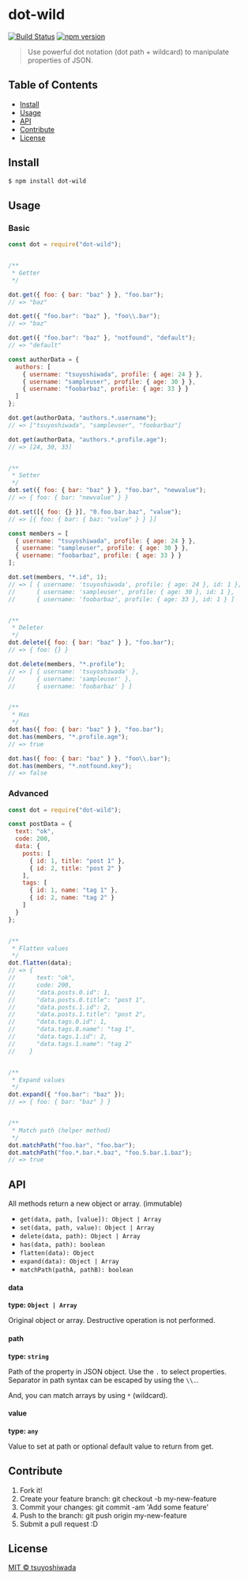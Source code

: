 dot-wild
========

[![Build Status](http://img.shields.io/travis/tsuyoshiwada/dot-wild.svg?style=flat-square)](https://travis-ci.org/tsuyoshiwada/dot-wild)
[![npm version](https://img.shields.io/npm/v/dot-wild.svg?style=flat-square)](http://badge.fury.io/js/dot-wild)

> Use powerful dot notation (dot path + wildcard) to manipulate properties of JSON.



## Table of Contents

- [Install](#install)
- [Usage](#usage)
- [API](#api)
- [Contribute](#contribute)
- [License](#license)



## Install

```bash
$ npm install dot-wild
```



## Usage

### Basic

```javascript
const dot = require("dot-wild");


/**
 * Getter
 */

dot.get({ foo: { bar: "baz" } }, "foo.bar");
// => "baz"

dot.get({ "foo.bar": "baz" }, "foo\\.bar");
// => "baz"

dot.get({ "foo.bar": "baz" }, "notfound", "default");
// => "default"

const authorData = {
  authors: [
    { username: "tsuyoshiwada", profile: { age: 24 } },
    { username: "sampleuser", profile: { age: 30 } },
    { username: "foobarbaz", profile: { age: 33 } }
  ]
};

dot.get(authorData, "authors.*.username");
// => ["tsuyoshiwada", "sampleuser", "foobarbaz"]

dot.get(authorData, "authors.*.profile.age");
// => [24, 30, 33]


/**
 * Setter
 */
dot.set({ foo: { bar: "baz" } }, "foo.bar", "newvalue");
// => { foo: { bar: "newvalue" } }

dot.set([{ foo: {} }], "0.foo.bar.baz", "value");
// => [{ foo: { bar: { baz: "value" } } }]

const members = [
  { username: "tsuyoshiwada", profile: { age: 24 } },
  { username: "sampleuser", profile: { age: 30 } },
  { username: "foobarbaz", profile: { age: 33 } }
];

dot.set(members, "*.id", 1);
// => [ { username: 'tsuyoshiwada', profile: { age: 24 }, id: 1 },
//      { username: 'sampleuser', profile: { age: 30 }, id: 1 },
//      { username: 'foobarbaz', profile: { age: 33 }, id: 1 } ]


/**
 * Deleter
 */
dot.delete({ foo: { bar: "baz" } }, "foo.bar");
// => { foo: {} }

dot.delete(members, "*.profile");
// => [ { username: 'tsuyoshiwada' },
//      { username: 'sampleuser' },
//      { username: 'foobarbaz' } ]


/**
 * Has
 */
dot.has({ foo: { bar: "baz" } }, "foo.bar");
dot.has(members, "*.profile.age");
// => true

dot.has({ foo: { bar: "baz" } }, "foo\\.bar");
dot.has(members, "*.notfound.key");
// => false
```


### Advanced

```javascript
const dot = require("dot-wild");

const postData = {
  text: "ok",
  code: 200,
  data: {
    posts: [
      { id: 1, title: "post 1" },
      { id: 2, title: "post 2" }
    ],
    tags: [
      { id: 1, name: "tag 1" },
      { id: 2, name: "tag 2" }
    ]
  }
};


/**
 * Flatten values
 */
dot.flatten(data);
// => {
//      text: "ok",
//      code: 200,
//      "data.posts.0.id": 1,
//      "data.posts.0.title": "post 1",
//      "data.posts.1.id": 2,
//      "data.posts.1.title": "post 2",
//      "data.tags.0.id": 1,
//      "data.tags.0.name": "tag 1",
//      "data.tags.1.id": 2,
//      "data.tags.1.name": "tag 2"
//    }


/**
 * Expand values
 */
dot.expand({ "foo.bar": "baz" });
// => { foo: { bar: "baz" } }


/**
 * Match path (helper method)
 */
dot.matchPath("foo.bar", "foo.bar");
dot.matchPath("foo.*.bar.*.baz", "foo.5.bar.1.baz");
// => true
```


## API

All methods return a new object or array. (immutable)

* `get(data, path, [value]): Object | Array`
* `set(data, path, value): Object | Array`
* `delete(data, path): Object | Array`
* `has(data, path): boolean`
* `flatten(data): Object`
* `expand(data): Object | Array`
* `matchPath(pathA, pathB): boolean`


#### data

**type: `Object | Array`**

Original object or array. Destructive operation is not performed.


#### path

**type: `string`**

Path of the property in JSON object. Use the `.` to select properties.  
Separator in path syntax can be escaped by using the `\\.`.

And, you can match arrays by using `*` (wildcard).


#### value

**type: `any`**

Value to set at path or optional default value to return from get.




## Contribute

1. Fork it!
2. Create your feature branch: git checkout -b my-new-feature
3. Commit your changes: git commit -am 'Add some feature'
4. Push to the branch: git push origin my-new-feature
5. Submit a pull request :D



## License

[MIT © tsuyoshiwada](./LICENSE)
